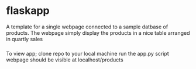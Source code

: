 # flaskapp
A template for a single webpage connected to a sample datbase of products. The webpage simply display the products in a nice table arranged in quartly sales

###
To view app; clone repo to your local machine
run the app.py script
webpage should be visible at localhost/products
